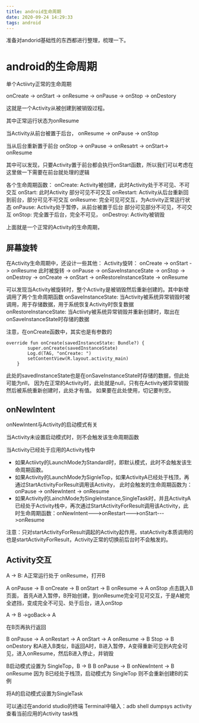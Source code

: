 ```yaml
---
title: android生命周期
date: 2020-09-24 14:29:33
tags: android
---
```


准备对andorid基础性的东西都进行整理，梳理一下。

# android的生命周期


单个Actiivty正常的生命周期

onCreate -> onStart -> onResume -> onPause -> onStop -> onDestory

这就是一个Activity从被创建到被销毁过程。

其中正常运行状态为onResume

当Activity从前台被置于后台，
onResume -> onPause -> onStop

当从后台重新置于前台
onStop -> onPause -> onResatrt -> onStart-> onResume

其中可以发现，只要Activity置于前台都会执行onStart函数，所以我们可以考虑在这里做一下需要在前台就处理的逻辑

各个生命周期函数：
onCreate: Activity被创建，此时Activity处于不可见、不可交互
onStart: 此时Activity 部分可见不可交互
onRestart: Activity从后台重新回到前台，部分可见不可交互
onResume: 完全可见可交互，为Activity正常运行状态
onPause: Activity处于暂停，从前台被置于后台 部分可见部分不可见，不可交互
onStop: 完全置于后台，完全不可见，
onDestroy: Activity被销毁

上面就是一个正常的Activity的生命周期，

## 屏幕旋转

在Activity生命周期中，还设计一些其他：
Activity旋转：
onCreate -> onStart -> onResume 
此时被旋转
-> onPause -> onSaveInstanceState -> onStop -> onDestroy -> onCreate -> onStart -> onRestoreInstanceState -> onResume

可以发现当Activity被旋转时，整个Activity是被销毁然后重新创建的。其中新增调用了两个生命周期函数
onSaveInstanceState: 当Activity被系统异常销毁时被调用，用于存储数据，用于系统恢复Activity时恢复数据
onRestoreInstanceState: 当Actiivty被系统异常销毁并重新创建时，取出在onSaveInstanceState时存储的数据

注意，在onCreate函数中，其实也是有参数的
```
override fun onCreate(savedInstanceState: Bundle?) {
        super.onCreate(savedInstanceState)
        Log.d(TAG, "onCreate: ")
        setContentView(R.layout.activity_main)
    }
```
此处的savedInstanceState也是在onSaveInstanceState时存储的数据，但此处可能为nll，
因为在正常的Activity时，此处就是null，只有在Activity被异常销毁然后被系统重新创建时，此处才有值。
如果要在此处使用，切记要判空。


## onNewIntent
onNewIntent与Activity的启动模式有关

当Activity未设置启动模式时，则不会触发该生命周期函数

当Activity已经处于应用的Activity栈中

* 如果Actiivty的LaunchMode为Standard时，即默认模式，此时不会触发该生命周期函数。
* 如果Activity的LaunchMode为SignleTop，如果ActivityA已经处于栈顶，再通过StartActivityForResult调用该Activity，
此时会触发的生命周期函数为： onPause -> onNewIntent -> onResume
* 如果Activity的LainchMode为SingleInstance,SingleTask时，并且ActivityA已经处于Activity栈中，再次通过StartActivityForResult调用该Activity，此时生命周期函数：onNewIntent--->onRestart--->onStart--->onResume

注意：只对startActivityForResult调起的Activity起作用，statActivity本质调用的也是startActivityForResult，Activity正常的切换前后台时不会触发的。

## Activity交互

A -> B:
A正常运行处于 onResume，打开B

A onPause -> B onCreate -> B onStart -> B onResume -> A onStop
点击跳入B页面， 首先A进入暂停，B开始创建，到onResume完全可见可交互，于是A被完全遮挡，变成完全不可见、处于后台，进入onStop

A -> B ->goBack-> A

在B页再执行返回

B onPause -> A onRestart -> A onStart -> A onResume -> B Stop -> B onDestory
和A进入B类似，B返回A时，B进入暂停，A变得重新可见到A完全可见，进入onResume，然后B进入停止，并销毁

B启动模式设置为 SingleTop，B -> B
B onPause -> B onNewIntent -> B onResume
因为 B已经处于栈顶，启动模式为 SingleTop 则不会重新创建B的实例

将A的启动模式设置为SingleTask


可以通过在andorid studio的终端 Terminal中输入：adb shell dumpsys activity
查看当前应用的Activity task栈

